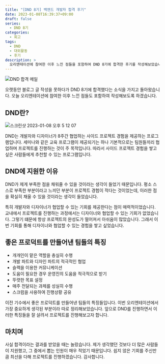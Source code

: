 ```yaml
---
title: "[DND 8기] 백엔드 개발자 합격 후기"
date: 2023-01-08T16:39:37+09:00
draft: false
series: 
  - DND 8기
categories:
  - 회고
tags:
  - DND
  - 대외활동
  - 후기
description: >
  오리엔테이션에 참여한 이후 느낀 점들을 포함하여 DND 8기에 합격한 후기를 작성해보았습니다.
---
```


![DND 합격 메일](https://user-images.githubusercontent.com/44942700/211186255-e45ad8a1-5f9e-4d4e-9ba4-c766c19d87fb.png)

오랫동안 블로그 글 작성을 못하다가 DND 8기에 합격했다는 소식을 가지고 돌아왔습니다. 오늘 오리엔테이션에 참여한 이후 느낀 점들도 포함하여 작성해보도록 하겠습니다.

## DND란?

![스크린샷 2023-01-08 오후 5 12 07](https://user-images.githubusercontent.com/44942700/211186600-6fdb7381-78b9-4594-90ef-3e8093805ae0.png)

DND는 개발자와 디자이너가 8주간 협업하는 사이드 프로젝트 경험을 제공하는 프로그램입니다. 세미나와 같은 교육 프로그램이 제공되기는 하나 기본적으로는 팀원들끼리 협업하며 프로젝트를 진행하는 것이 주 목적입니다. 따라서 사이드 프로젝트 경험을 쌓고 싶은 사람들에게 추천할 수 있는 프로그램입니다.

## DND에 지원한 이유

DND가 제게 부족한 점을 채워줄 수 있을 것이라는 생각이 들었기 때문입니다. 평소 스스로 부족한 부분이라고 느끼던 부분이 프로젝트 경험이 적다는 것이었는데, 이러한 점을 확실히 채울 수 있을 것이라는 생각이 들었습니다.

특히 개발자와 디자이너가 협업할 수 있는 기회를 제공한다는 점이 매력적이었습니다. 교내에서 프로젝트를 진행하는 과정에서는 디자이너와 협업할 수 있는 기회가 없었습니다. 그렇기 떄문에 항상 프로젝트의 완성도가 떨어져서 아쉬움이 많았습니다. 그래서 이번 기회를 통해 디자이너와 협업할 수 있는 경험을 쌓고 싶었습니다.

## 좋은 프로덕트를 만들어낸 팀들의 특징

- 개개인이 맡은 역할을 충실히 수행
- 개발 파트와 디자인 파트의 적극적인 협업
- 슬랙을 이용한 커뮤니케이션
- 도움이 필요한 경우 운영진의 도움을 적극적으로 받기
- 뚜렷한 목표 설정
- 매주 전달되는 과제를 성실히 수행
- 스크럼을 사용하여 진행상황 공유

이전 기수에서 좋은 프로덕트를 만들어낸 팀들의 특징들입니다. 이번 오리엔테이션에서 가장 중요하게 생각된 부분이라 따로 정리해보았습니다. 앞으로 DND를 진행하면서 이러한 특징들을 잘 살려서 프로젝트를 진행해보고자 합니다.

## 마치며

사실 합격이라는 결과를 받았을 때는 놀랐습니다. 제가 생각했던 것보다 더 많은 사람들이 지원했고, 그 중에서 뽑는 인원이 매우 적었기 때문입니다. 쉽지 않은 기회를 주신만큼 최선을 다해 프로젝트를 진행하겠습니다. 감사합니다.
